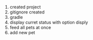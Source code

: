 1. created project
2. gitignore created
3. gradle
4. display curret status with option disply
5. feed all pets at once
6. add new pet